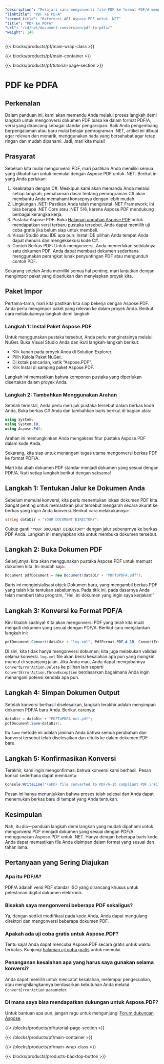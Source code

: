 ```yaml
---
"description": "Pelajari cara mengonversi file PDF ke format PDF/A menggunakan Aspose.PDF untuk .NET dengan tutorial langkah demi langkah ini."
"linktitle": "PDF ke PDFA"
"second_title": "Referensi API Aspose.PDF untuk .NET"
"title": "PDF ke PDFA"
"url": "/id/net/document-conversion/pdf-to-pdfa/"
"weight": 140
---
```


{{< blocks/products/pf/main-wrap-class >}}

{{< blocks/products/pf/main-container >}}

{{< blocks/products/pf/tutorial-page-section >}}

# PDF ke PDFA

## Perkenalan

Dalam panduan ini, kami akan memandu Anda melalui proses langkah demi langkah untuk mengonversi dokumen PDF biasa ke dalam format PDF/A, versi yang dirancang sebagai standar pengarsipan. Baik Anda pengembang berpengalaman atau baru mulai belajar pemrograman .NET, artikel ini dibuat agar relevan dan menarik, menggunakan nada yang bersahabat agar tetap ringan dan mudah dipahami. Jadi, mari kita mulai!

## Prasyarat

Sebelum kita mulai mengonversi PDF, mari pastikan Anda memiliki semua yang dibutuhkan untuk memulai dengan Aspose.PDF untuk .NET. Berikut ini yang Anda perlukan:

1. Keakraban dengan C#: Meskipun kami akan memandu Anda melalui setiap langkah, pemahaman dasar tentang pemrograman C# akan membantu Anda memahami konsepnya dengan lebih mudah.
2. Lingkungan .NET: Pastikan Anda telah menginstal .NET Framework; ini bisa berupa .NET Core atau .NET 5/6, karena Aspose.PDF mendukung berbagai kerangka kerja.
3. Pustaka Aspose.PDF: Buka [Halaman unduhan Aspose PDF](https://releases.aspose.com/pdf/net) untuk mendapatkan versi terbaru pustaka tersebut. Anda dapat memilih uji coba gratis jika belum siap untuk membeli.
4. Visual Studio atau IDE apa pun: Instal IDE pilihan Anda tempat Anda dapat menulis dan mengeksekusi kode C#.
5. Contoh Berkas PDF: Untuk mengonversi, Anda memerlukan setidaknya satu dokumen PDF. Anda dapat membuat dokumen sederhana menggunakan perangkat lunak penyuntingan PDF atau mengunduh contoh PDF.

Sekarang setelah Anda memiliki semua hal penting, mari lanjutkan dengan mengimpor paket yang diperlukan dan menyiapkan proyek kita.

## Paket Impor

Pertama-tama, mari kita pastikan kita siap bekerja dengan Aspose.PDF. Anda perlu mengimpor paket yang relevan ke dalam proyek Anda. Berikut cara melakukannya langkah demi langkah:

### Langkah 1: Instal Paket Aspose.PDF

Untuk menggunakan pustaka tersebut, Anda perlu menginstalnya melalui NuGet. Buka Visual Studio Anda dan ikuti langkah-langkah berikut:

- Klik kanan pada proyek Anda di Solution Explorer.
- Pilih Kelola Paket NuGet.
- Di kotak pencarian, ketik “Aspose.PDF”.
- Klik Instal di samping paket Aspose.PDF.

Langkah ini memastikan bahwa komponen pustaka yang diperlukan disertakan dalam proyek Anda.

### Langkah 2: Tambahkan Menggunakan Arahan

Setelah terinstal, Anda perlu merujuk pustaka tersebut dalam berkas kode Anda. Buka berkas C# Anda dan tambahkan baris berikut di bagian atas:

```csharp
using System;
using System.IO;
using Aspose.Pdf;
```

Arahan ini memungkinkan Anda mengakses fitur pustaka Aspose.PDF dalam kode Anda.

Sekarang, kita siap untuk menangani tugas utama mengonversi berkas PDF ke format PDF/A.

Mari kita ubah dokumen PDF standar menjadi dokumen yang sesuai dengan PDF/A. Ikuti setiap langkah berikut dengan saksama!

## Langkah 1: Tentukan Jalur ke Dokumen Anda

Sebelum memulai konversi, kita perlu menentukan lokasi dokumen PDF kita. Sangat penting untuk memastikan jalur tersebut mengarah secara akurat ke berkas yang ingin Anda konversi. Berikut cara melakukannya:

```csharp
string dataDir = "YOUR DOCUMENT DIRECTORY";
```

Cukup ganti `"YOUR DOCUMENT DIRECTORY"` dengan jalur sebenarnya ke berkas PDF Anda. Langkah ini menyiapkan kita untuk membuka dokumen tersebut.

## Langkah 2: Buka Dokumen PDF

Selanjutnya, kita akan menggunakan pustaka Aspose.PDF untuk memuat dokumen kita. Ini mudah saja:

```csharp
Document pdfDocument = new Document(dataDir + "PDFToPDFA.pdf");
```

Baris ini menginisialisasi objek Dokumen baru, yang mengambil berkas PDF yang telah kita tentukan sebelumnya. Pada titik ini, pada dasarnya Anda telah memberi tahu program, "Hei, ini dokumen yang ingin saya kerjakan!"

## Langkah 3: Konversi ke Format PDF/A

Kini tibalah saatnya! Kita akan mengonversi PDF yang telah kita muat menjadi dokumen yang sesuai dengan PDF/A. Berikut cara menjalankan langkah ini:

```csharp
pdfDocument.Convert(dataDir + "log.xml", PdfFormat.PDF_A_1B, ConvertErrorAction.Delete);
```

Di sini, kita tidak hanya mengonversi dokumen; kita juga melakukan validasi selama konversi. `log.xml` file akan berisi kesalahan apa pun yang mungkin muncul di sepanjang jalan. Jika Anda mau, Anda dapat mengubahnya `ConvertErrorAction.Delete` ke pilihan lain seperti `ConvertErrorAction.ThrowException` berdasarkan bagaimana Anda ingin menangani potensi kendala apa pun.

## Langkah 4: Simpan Dokumen Output

Setelah konversi berhasil diselesaikan, langkah terakhir adalah menyimpan dokumen PDF/A baru Anda. Berikut caranya:

```csharp
dataDir = dataDir + "PDFToPDFA_out.pdf";
pdfDocument.Save(dataDir);
```

Itu `Save` metode ini adalah jaminan Anda bahwa semua perubahan dan konversi tersebut telah diselesaikan dan ditulis ke dalam dokumen PDF baru.

## Langkah 5: Konfirmasikan Konversi

Terakhir, kami ingin mengonfirmasi bahwa konversi kami berhasil. Pesan konsol sederhana dapat membantu:

```csharp
Console.WriteLine("\nPDF file converted to PDF/A-1b compliant PDF.\nFile saved at " + dataDir);
```

Pesan ini hanya menunjukkan bahwa proses telah selesai dan Anda dapat menemukan berkas baru di tempat yang Anda tentukan.

## Kesimpulan

Nah, itu dia—panduan langkah demi langkah yang mudah dipahami untuk mengonversi PDF menjadi dokumen yang sesuai dengan PDF/A menggunakan Aspose.PDF untuk .NET. Hanya dengan beberapa baris kode, Anda dapat memastikan file Anda disimpan dalam format yang sesuai dan tahan lama.


## Pertanyaan yang Sering Diajukan

### Apa itu PDF/A?
PDF/A adalah versi PDF standar ISO yang dirancang khusus untuk pelestarian digital dokumen elektronik.

### Bisakah saya mengonversi beberapa PDF sekaligus?
Ya, dengan sedikit modifikasi pada kode Anda, Anda dapat mengulang direktori dan mengonversi beberapa dokumen PDF.

### Apakah ada uji coba gratis untuk Aspose.PDF?
Tentu saja! Anda dapat mencoba Aspose.PDF secara gratis untuk waktu terbatas. Kunjungi [halaman uji coba gratis](https://releases.aspose.com/) untuk memulai.

### Penanganan kesalahan apa yang harus saya gunakan selama konversi?
Anda dapat memilih untuk mencatat kesalahan, melempar pengecualian, atau menghilangkannya berdasarkan kebutuhan Anda melalui `ConvertErrorAction` parameter.

### Di mana saya bisa mendapatkan dukungan untuk Aspose.PDF?
Untuk bantuan apa pun, jangan ragu untuk mengunjungi [Forum dukungan Aspose](https://forum.aspose.com/c/pdf/10).

{{< /blocks/products/pf/tutorial-page-section >}}

{{< /blocks/products/pf/main-container >}}

{{< /blocks/products/pf/main-wrap-class >}}

{{< blocks/products/products-backtop-button >}}